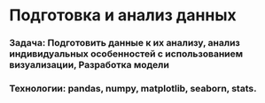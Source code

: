 # Подготовка и анализ данных
### Задача: Подготовить данные к их анализу, анализ индивидуальных особенностей с использованием визуализации, Разработка модели
### Технологии: pandas, numpy, matplotlib, seaborn, stats. 
